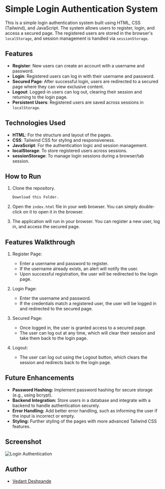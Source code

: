# Simple Login Authentication System

This is a simple login authentication system built using HTML, CSS (Tailwind), and JavaScript. The system allows users to register, login, and access a secured page. The registered users are stored in the browser's `localStorage`, and session management is handled via `sessionStorage`.

## Features

- **Register**: New users can create an account with a username and password.
- **Login**: Registered users can log in with their username and password.
- **Secured Page**: After successful login, users are redirected to a secured page where they can view exclusive content.
- **Logout**: Logged-in users can log out, clearing their session and returning to the login page.
- **Persistent Users**: Registered users are saved across sessions in `localStorage`.

## Technologies Used

- **HTML**: For the structure and layout of the pages.
- **CSS**: Tailwind CSS for styling and responsiveness.
- **JavaScript**: For the authentication logic and session management.
- **localStorage**: To store registered users across sessions.
- **sessionStorage**: To manage login sessions during a browser/tab session.

## How to Run

1. Clone the repository.
   
   ```bash
   Download this Folder.

2. Open the `index.html` file in your web browser. You can simply double-click on it to open it in the browser.

3. The application will run in your browser. You can register a new user, log in, and access the secured page.

## Features Walkthrough

1. Register Page:

    - Enter a username and password to register.
    - If the username already exists, an alert will notify the user.
    - Upon successful registration, the user will be redirected to the login page.

2. Login Page:

    - Enter the username and password.
    - If the credentials match a registered user, the user will be logged in and redirected to the secured page.

3. Secured Page:

    - Once logged in, the user is granted access to a secured page.
    - The user can log out at any time, which will clear their session and take them back to the login page.

4. Logout:

    - The user can log out using the Logout button, which clears the session and redirects back to the login page.

## Future Enhancements
- **Password Hashing:** Implement password hashing for secure storage (e.g., using bcrypt).
- **Backend Integration:** Store users in a database and integrate with a backend to handle authentication securely.
- **Error Handling:** Add better error handling, such as informing the user if the input is incorrect or empty.
- **Styling:** Further styling of the pages with more advanced Tailwind CSS features.

## Screenshot

![Login Authentication](screenshot.png)

## Author

- [Vedant Deshpande](https://github.com/vmDeshpande)